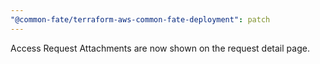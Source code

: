 ```yaml
---
"@common-fate/terraform-aws-common-fate-deployment": patch
---
```


Access Request Attachments are now shown on the request detail page.
